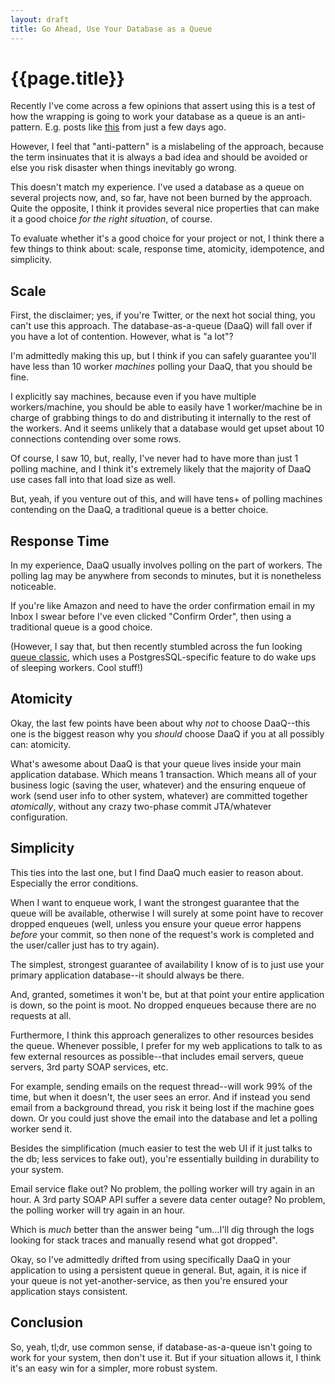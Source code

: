 ```yaml
---
layout: draft
title: Go Ahead, Use Your Database as a Queue
---
```


{{page.title}}
==============

Recently I've come across a few opinions that assert using this is a test of how the wrapping is going to work your database as a queue is an anti-pattern. E.g. posts like [this][1] from just a few days ago.  

However, I feel that "anti-pattern" is a mislabeling of the approach, because the term insinuates that it is always a bad idea and should be avoided or else you risk disaster when things inevitably go wrong.

This doesn't match my experience. I've used a database as a queue on several projects now, and, so far, have not been burned by the approach.  Quite the opposite, I think it provides several nice properties that can make it a good choice *for the right situation*, of course.  

To evaluate whether it's a good choice for your project or not, I think there a few things to think about: scale, response time, atomicity, idempotence, and simplicity.

Scale
-----

First, the disclaimer; yes, if you're Twitter, or the next hot social thing, you can't use this approach. The database-as-a-queue (DaaQ) will fall over if you have a lot of contention. However, what is "a lot"?  

I'm admittedly making this up, but I think if you can safely guarantee you'll have less than 10 worker *machines* polling your DaaQ, that you should be fine.

I explicitly say machines, because even if you have multiple workers/machine, you should be able to easily have 1 worker/machine be in charge of grabbing things to do and distributing it internally to the rest of the workers. And it seems unlikely that a database would get upset about 10 connections contending over some rows.

Of course, I saw 10, but, really, I've never had to have more than just 1 polling machine, and I think it's extremely likely that the majority of DaaQ use cases fall into that load size as well.

But, yeah, if you venture out of this, and will have tens+ of polling machines contending on the DaaQ, a traditional queue is a better choice.

Response Time
-------------

In my experience, DaaQ usually involves polling on the part of workers.  The polling lag may be anywhere from seconds to minutes, but it is nonetheless noticeable.

If you're like Amazon and need to have the order confirmation email in my Inbox I swear before I've even clicked "Confirm Order", then using a traditional queue is a good choice.

(However, I say that, but then recently stumbled across the fun looking [queue classic][2], which uses a PostgresSQL-specific feature to do wake ups of sleeping workers. Cool stuff!)

Atomicity
---------

Okay, the last few points have been about why *not* to choose DaaQ--this one is the biggest reason why you *should* choose DaaQ if you at all possibly can: atomicity.

What's awesome about DaaQ is that your queue lives inside your main application database. Which means 1 transaction. Which means all of your business logic (saving the user, whatever) and the ensuring enqueue of work (send user info to other system, whatever) are committed together *atomically*, without any crazy two-phase commit JTA/whatever configuration.

Simplicity
----------

This ties into the last one, but I find DaaQ much easier to reason about. Especially the error conditions.

When I want to enqueue work, I want the strongest guarantee that the queue will be available, otherwise I will surely at some point have to recover dropped enqueues (well, unless you ensure your queue error happens *before* your commit, so then none of the request's work is completed and the user/caller just has to try again).

The simplest, strongest guarantee of availability I know of is to just use your primary application database--it should always be there.

And, granted, sometimes it won't be, but at that point your entire application is down, so the point is moot. No dropped enqueues because there are no requests at all.

Furthermore, I think this approach generalizes to other resources besides the queue. Whenever possible, I prefer for my web applications to talk to as few external resources as possible--that includes email servers, queue servers, 3rd party SOAP services, etc.  

For example, sending emails on the request thread--will work 99% of the time, but when it doesn't, the user sees an error. And if instead you send email from a background thread, you risk it being lost if the machine goes down. Or you could just shove the email into the database and let a polling worker send it.

Besides the simplification (much easier to test the web UI if it just talks to the db; less services to fake out), you're essentially building in durability to your system.

Email service flake out? No problem, the polling worker will try again in an hour. A 3rd party SOAP API suffer a severe data center outage? No problem, the polling worker will try again in an hour.

Which is *much* better than the answer being "um...I'll dig through the logs looking for stack traces and manually resend what got dropped".

Okay, so I've admittedly drifted from using specifically DaaQ in your application to using a persistent queue in general. But, again, it is nice if your queue is not yet-another-service, as then you're ensured your application stays consistent.

Conclusion
----------

So, yeah, tl;dr, use common sense, if database-as-a-queue isn't going to work for your system, then don't use it. But if your situation allows it, I think it's an easy win for a simpler, more robust system.

[1]: http://it.toolbox.com/blogs/programming-life/a-look-at-using-your-database-as-a-queue-49143

[2]: http://ryandotsmith.heroku.com/2011/09/queue_classic.html

